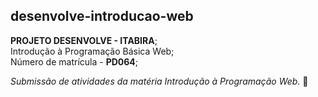 ## desenvolve-introducao-web

 **PROJETO DESENVOLVE - ITABIRA**;  
 Introdução à Programação Básica Web;  
 Número de matrícula - **PD064**;

*Submissão de atividades da matéria Introdução à Programação Web.* 🎯
